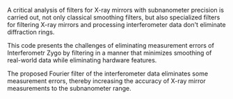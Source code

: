 
A critical analysis  of filters for X-ray mirrors with subnanometer precision is carried out, not only classical smoothing filters, 
but also specialized filters for filtering X-ray mirrors and processing interferometer data don't eliminate diffraction rings.

This code presents the challenges of eliminating measurement errors of Interferometr Zygo
by filtering in a manner that minimizes smoothing of real-world data while eliminating hardware features.

The proposed Fourier filter of the interferometer data eliminates some measurement errors, 
thereby increasing the accuracy of X-ray mirror measurements to the subnanometer range.
